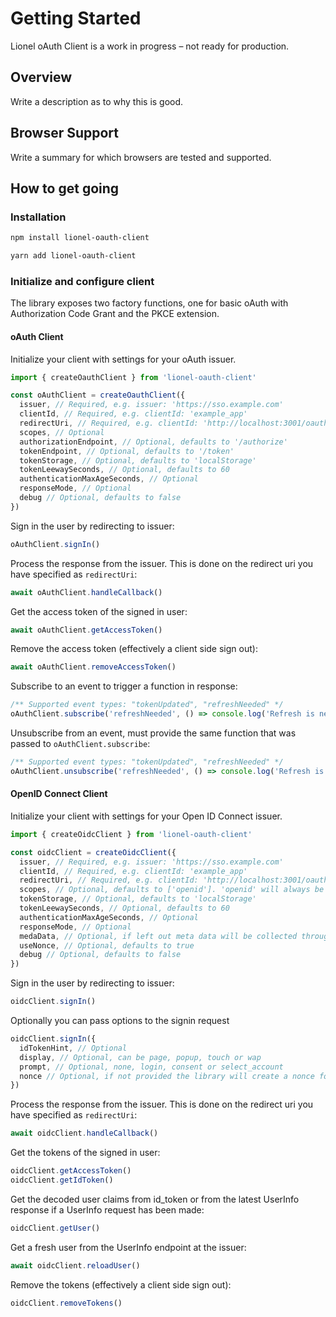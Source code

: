 # Getting Started

Lionel oAuth Client is a work in progress – not ready for production.

## Overview

Write a description as to why this is good.

## Browser Support

Write a summary for which browsers are tested and supported.

## How to get going

### Installation

```bash
npm install lionel-oauth-client
```

```bash
yarn add lionel-oauth-client
```

### Initialize and configure client

The library exposes two factory functions, one for basic oAuth with Authorization Code Grant and the PKCE extension.

#### oAuth Client

Initialize your client with settings for your oAuth issuer.

```js
import { createOauthClient } from 'lionel-oauth-client'

const oAuthClient = createOauthClient({
  issuer, // Required, e.g. issuer: 'https://sso.example.com'
  clientId, // Required, e.g. clientId: 'example_app'
  redirectUri, // Required, e.g. clientId: 'http://localhost:3001/oauth-callback.html'
  scopes, // Optional
  authorizationEndpoint, // Optional, defaults to '/authorize'
  tokenEndpoint, // Optional, defaults to '/token'
  tokenStorage, // Optional, defaults to 'localStorage'
  tokenLeewaySeconds, // Optional, defaults to 60
  authenticationMaxAgeSeconds, // Optional
  responseMode, // Optional
  debug // Optional, defaults to false
})
```

Sign in the user by redirecting to issuer:

```js
oAuthClient.signIn()
```

Process the response from the issuer. This is done on the redirect uri you have specified as `redirectUri`:

```js
await oAuthClient.handleCallback()
```

Get the access token of the signed in user:

```js
await oAuthClient.getAccessToken()
```

Remove the access token (effectively a client side sign out):

```js
await oAuthClient.removeAccessToken()
```

Subscribe to an event to trigger a function in response:

```js
/** Supported event types: "tokenUpdated", "refreshNeeded" */
oAuthClient.subscribe('refreshNeeded', () => console.log('Refresh is needed'))
```

Unsubscribe from an event, must provide the same function that was passed to `oAuthClient.subscribe`:

```js
/** Supported event types: "tokenUpdated", "refreshNeeded" */
oAuthClient.unsubscribe('refreshNeeded', () => console.log('Refresh is needed'))
```

#### OpenID Connect Client

Initialize your client with settings for your Open ID Connect issuer.

```js
import { createOidcClient } from 'lionel-oauth-client'

const oidcClient = createOidcClient({
  issuer, // Required, e.g. issuer: 'https://sso.example.com'
  clientId, // Required, e.g. clientId: 'example_app'
  redirectUri, // Required, e.g. clientId: 'http://localhost:3001/oauth-callback.html'
  scopes, // Optional, defaults to ['openid']. 'openid' will always be added if not included
  tokenStorage, // Optional, defaults to 'localStorage'
  tokenLeewaySeconds, // Optional, defaults to 60
  authenticationMaxAgeSeconds, // Optional
  responseMode, // Optional
  medaData, // Optional, if left out meta data will be collected through OpenID Discovery
  useNonce, // Optional, defaults to true
  debug // Optional, defaults to false
})
```

Sign in the user by redirecting to issuer:

```js
oidcClient.signIn()
```

Optionally you can pass options to the signin request

```js
oidcClient.signIn({
  idTokenHint, // Optional
  display, // Optional, can be page, popup, touch or wap
  prompt, // Optional, none, login, consent or select_account
  nonce // Optional, if not provided the library will create a nonce for you (if not useNonce is set to false in config)
})
```

Process the response from the issuer. This is done on the redirect uri you have specified as `redirectUri`:

```js
await oidcClient.handleCallback()
```

Get the tokens of the signed in user:

```js
oidcClient.getAccessToken()
oidcClient.getIdToken()
```

Get the decoded user claims from id_token or from the latest UserInfo response if a UserInfo request has been made:

```js
oidcClient.getUser()
```

Get a fresh user from the UserInfo endpoint at the issuer:

```js
await oidcClient.reloadUser()
```

Remove the tokens (effectively a client side sign out):

```js
oidcClient.removeTokens()
```
